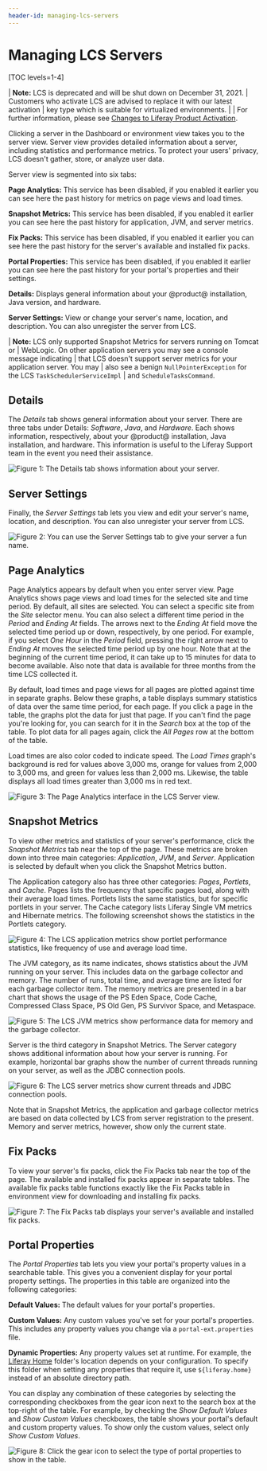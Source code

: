 ```yaml
---
header-id: managing-lcs-servers
---
```


# Managing LCS Servers

[TOC levels=1-4]

| **Note:** LCS is deprecated and will be shut down on December 31, 2021. 
| Customers who activate LCS are advised to replace it with our latest activation
| key type which is suitable for virtualized environments. 
|
| For further information, please see [Changes to Liferay Product Activation](https://help.liferay.com/hc/en-us/articles/4402347960845-Changes-to-Liferay-Product-Activation).

Clicking a server in the Dashboard or environment view takes you to the server
view. Server view provides detailed information about a server, including
statistics and performance metrics. To protect your users' privacy, LCS doesn't
gather, store, or analyze user data.

Server view is segmented into six tabs:

**Page Analytics:** This service has been disabled, if you enabled it earlier you can see here the past history for metrics on page views and load times.

**Snapshot Metrics:** This service has been disabled, if you enabled it earlier you can see here the past history for application, JVM, and server metrics.

**Fix Packs:**  This service has been disabled, if you enabled it earlier you can see here the past history for the server's available and installed fix packs.

**Portal Properties:** This service has been disabled, if you enabled it earlier you can see here the past history for your portal's properties and their settings.

**Details:** Displays general information about your @product@ installation,
Java version, and hardware.

**Server Settings:** View or change your server's name, location, and
description. You can also unregister the server from LCS.

| **Note:** LCS only supported Snapshot Metrics for servers running on Tomcat or
| WebLogic. On other application servers you may see a console message indicating
| that LCS doesn't support server metrics for your application server. You may
| also see a benign `NullPointerException` for the LCS `TaskSchedulerServiceImpl`
| and `ScheduleTasksCommand`.

## Details

The *Details* tab shows general information about your server. There are three
tabs under Details: *Software*, *Java*, and *Hardware*. Each shows information,
respectively, about your @product@ installation, Java installation, and
hardware. This information is useful to the Liferay Support team in the event
you need their assistance.

![Figure 1: The Details tab shows information about your server.](../../../images-dxp/lcs-server-details.png)

## Server Settings

Finally, the *Server Settings* tab lets you view and edit your server's name,
location, and description. You can also unregister your server from LCS.

![Figure 2: You can use the Server Settings tab to give your server a fun name.](../../../images-dxp/lcs-server-settings.png)

## Page Analytics

Page Analytics appears by default when you enter server view. Page Analytics
shows page views and load times for the selected site and time period. By
default, all sites are selected. You can select a specific site from the *Site*
selector menu. You can also select a different time period in the *Period* and
*Ending At* fields. The arrows next to the *Ending At* field move the selected
time period up or down, respectively, by one period. For example, if you select
*One Hour* in the *Period* field, pressing the right arrow next to *Ending At*
moves the selected time period up by one hour. Note that at the beginning of the
current time period, it can take up to 15 minutes for data to become available.
Also note that data is available for three months from the time LCS collected
it.

By default, load times and page views for all pages are plotted against time in
separate graphs. Below these graphs, a table displays summary statistics of data
over the same time period, for each page. If you click a page in the table, the
graphs plot the data for just that page. If you can't find the page you're
looking for, you can search for it in the *Search* box at the top of the table.
To plot data for all pages again, click the *All Pages* row at the bottom of the
table.

Load times are also color coded to indicate speed. The *Load Times* graph's
background is red for values above 3,000 ms, orange for values from 2,000 to
3,000 ms, and green for values less than 2,000 ms. Likewise, the table displays
all load times greater than 3,000 ms in red text.

![Figure 3: The Page Analytics interface in the LCS Server view.](../../../images-dxp/lcs-page-analytics-01.png)

## Snapshot Metrics

To view other metrics and statistics of your server's performance, click the
*Snapshot Metrics* tab near the top of the page. These metrics are broken down
into three main categories: *Application*, *JVM*, and *Server*. Application is
selected by default when you click the Snapshot Metrics button.

The Application category also has three other categories: *Pages*, *Portlets*,
and *Cache*. Pages lists the frequency that specific pages load, along with
their average load times. Portlets lists the same statistics, but for specific
portlets in your server. The Cache category lists Liferay Single VM metrics and
Hibernate metrics. The following screenshot shows the statistics in the Portlets
category.

![Figure 4: The LCS application metrics show portlet performance statistics, like frequency of use and average load time.](../../../images-dxp/lcs-server-metrics-application-portlets.png)

The JVM category, as its name indicates, shows statistics about the JVM running
on your server. This includes data on the garbage collector and memory. The
number of runs, total time, and average time are listed for each garbage
collector item. The memory metrics are presented in a bar chart that shows the
usage of the PS Eden Space, Code Cache, Compressed Class Space, PS Old Gen, PS
Survivor Space, and Metaspace.

![Figure 5: The LCS JVM metrics show performance data for memory and the garbage collector.](../../../images-dxp/lcs-server-metrics-jvm.png)

Server is the third category in Snapshot Metrics. The Server category shows
additional information about how your server is running. For example, horizontal
bar graphs show the number of current threads running on your server, as well as
the JDBC connection pools.

![Figure 6: The LCS server metrics show current threads and JDBC connection pools.](../../../images-dxp/lcs-metrics-server.png)

Note that in Snapshot Metrics, the application and garbage collector metrics are
based on data collected by LCS from server registration to the present. Memory
and server metrics, however, show only the current state.

## Fix Packs

To view your server's fix packs, click the Fix Packs tab near the top of the
page. The available and installed fix packs appear in separate tables. The
available fix packs table functions exactly like the Fix Packs table in
environment view for downloading and installing fix packs.

![Figure 7: The Fix Packs tab displays your server's available and installed fix packs.](../../../images-dxp/lcs-server-fix-packs.png)

## Portal Properties

The *Portal Properties* tab lets you view your portal's property values in
a searchable table. This gives you a convenient display for your portal property
settings. The properties in this table are organized into the following
categories:

**Default Values:** The default values for your portal's properties.

**Custom Values:** Any custom values you've set for your portal's properties.
This includes any property values you change via a `portal-ext.properties`
file.

**Dynamic Properties:** Any property values set at runtime. For example, the
[Liferay Home](/docs/7-1/deploy/-/knowledge_base/d/installing-liferay#liferay-home)
folder's location depends on your configuration. To specify this folder when
setting any properties that require it, use `${liferay.home}` instead of an
absolute directory path.

You can display any combination of these categories by selecting the
corresponding checkboxes from the gear icon next to the search box at the
top-right of the table. For example, by checking the *Show Default Values* and
*Show Custom Values* checkboxes, the table shows your portal's default and
custom property values. To show only the custom values, select only *Show Custom
Values*.

![Figure 8: Click the gear icon to select the type of portal properties to show in the table.](../../../images-dxp/lcs-server-portal-properties.png)
